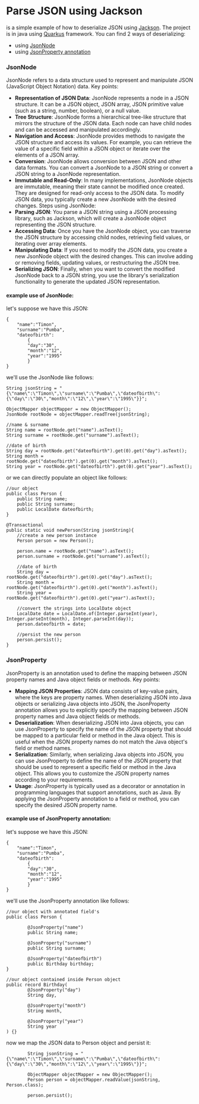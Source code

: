 # Parse JSON using Jackson
is a simple example of how to deserialize JSON using [Jackson](https://mvnrepository.com/artifact/com.fasterxml.jackson.core/jackson-core). The project is in 
java using [Quarkus](https://quarkus.io/) framework. You can find 2 ways of deserializing:

- using [JsonNode](#jsonnode)
- using [JsonProperty annotation](#jsonproperty)

### JsonNode
JsonNode refers to a data structure used to represent and manipulate JSON 
(JavaScript Object Notation) data. Key points:
- **Representation of JSON Data**: JsonNode represents a node in a JSON structure. 
It can be a JSON object, JSON array, JSON primitive value (such as a string, number, boolean), or a null value.
- **Tree Structure**: JsonNode forms a hierarchical tree-like structure that mirrors the structure of the JSON data.
Each node can have child nodes and can be accessed and manipulated accordingly.
- **Navigation and Access**: JsonNode provides methods to navigate the JSON structure and access its values. 
For example, you can retrieve the value of a specific field within a JSON object or iterate over the elements of a JSON array.
- **Conversion**: JsonNode allows conversion between JSON and other data formats. You can convert a JsonNode to a JSON string or convert a JSON string to a JsonNode representation.
- **Immutable and Read-Only**: In many implementations, JsonNode objects are immutable, meaning their state cannot be modified once created. They are designed for read-only access to the JSON data.
To modify JSON data, you typically create a new JsonNode with the desired changes.
Steps using JsonNode:
- **Parsing JSON**: You parse a JSON string using a JSON processing library, such as Jackson, which will create a JsonNode object representing the JSON structure.
- **Accessing Data**: Once you have the JsonNode object, you can traverse the JSON structure by accessing child nodes, retrieving field values, or iterating over array elements.
- **Manipulating Data**: If you need to modify the JSON data, you create a new JsonNode object with the desired changes. This can involve adding or removing fields, updating values, or restructuring the JSON tree.
- **Serializing JSON**: Finally, when you want to convert the modified JsonNode back to a JSON string, you use the library's serialization functionality to generate the updated JSON representation.
#### example use of JsonNode:
let's suppose we have this JSON:
```
{
    "name":"Timon",
    "surname":"Pumba",
    "dateofbirth":
        {
        "day":"30",
        "month":"12",
        "year":"1995"
        }
}
```
we'll use the JsonNode like follows:
```
String jsonString = "{\"name\":\"Timon\",\"surname\":\"Pumba\",\"dateofbirth\":{\"day\":\"30\","month\":\"12\",\"year\":\"1995\"}}";

ObjectMapper objectMapper = new ObjectMapper();
JsonNode rootNode = objectMapper.readTree(jsonString);

//name & surname
String name = rootNode.get("name").asText();
String surname = rootNode.get("surname").asText();

//date of birth
String day = rootNode.get("dateofbirth").get(0).get("day").asText();
String month = rootNode.get("dateofbirth").get(0).get("month").asText();
String year = rootNode.get("dateofbirth").get(0).get("year").asText();
```
or we can directly populate an object like follows:
```
//our object
public class Person {
    public String name;
    public String surname;
    public LocalDate dateofbirth;
}
```
```
@Transactional
public static void newPerson(String jsonString){
    //create a new person instance
    Person person = new Person();
    
    person.name = rootNode.get("name").asText();
    person.surname = rootNode.get("surname").asText();
    
    //date of birth
    String day = rootNode.get("dateofbirth").get(0).get("day").asText();
    String month = rootNode.get("dateofbirth").get(0).get("month").asText();
    String year = rootNode.get("dateofbirth").get(0).get("year").asText();
    
    //convert the strings into LocalDate object
    LocalDate date = LocalDate.of(Integer.parseInt(year), Integer.parseInt(month), Integer.parseInt(day));
    person.dateofbirth = date;
    
    //persist the new person
    person.persist();
}
```

### JsonProperty
JsonProperty is an annotation used to define the mapping between JSON property names and Java object fields or methods. Key points:

- **Mapping JSON Properties**: JSON data consists of key-value pairs, where the keys are property names. When deserializing JSON into Java objects or serializing Java objects into JSON, the JsonProperty annotation allows you to explicitly specify the mapping between JSON property names and Java object fields or methods.
- **Deserialization**: When deserializing JSON into Java objects, you can use JsonProperty to specify the name of the JSON property that should be mapped to a particular field or method in the Java object. This is useful when the JSON property names do not match the Java object's field or method names.
- **Serialization**: Similarly, when serializing Java objects into JSON, you can use JsonProperty to define the name of the JSON property that should be used to represent a specific field or method in the Java object. This allows you to customize the JSON property names according to your requirements.
- **Usage**: JsonProperty is typically used as a decorator or annotation in programming languages that support annotations, such as Java. By applying the JsonProperty annotation to a field or method, you can specify the desired JSON property name.

#### example use of JsonProperty annotation:
let's suppose we have this JSON:

```
{
    "name":"Timon",
    "surname":"Pumba",
    "dateofbirth":
        {
        "day":"30",
        "month":"12",
        "year":"1995"
        }
}
```
we'll use the JsonProperty annotation like follows:
```
//our object with annotated field's
public class Person {

        @JsonProperty("name")
        public String name;
        
        @JsonProperty("surname") 
        public String surname;
        
        @JsonProperty("dateofbirth") 
        public Birthday birthday;
}
```
```
//our object contained inside Person object
public record Birthday(
        @JsonProperty("day") 
        String day,
        
        @JsonProperty("month") 
        String month,
        
        @JsonProperty("year") 
        String year
) {}
```
now we map the JSON data to Person object and persist it:
```
        String jsonString = "{\"name\":\"Timon\",\"surname\":\"Pumba\",\"dateofbirth\":{\"day\":\"30\","month\":\"12\",\"year\":\"1995\"}}";
        
        ObjectMapper objectMapper = new ObjectMapper();        
        Person person = objectMapper.readValue(jsonString, Person.class);   
           
        person.persist();
```
